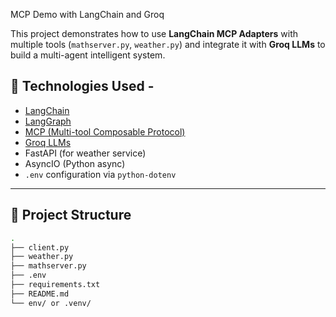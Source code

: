 MCP Demo with LangChain and Groq

This project demonstrates how to use **LangChain MCP Adapters** with multiple tools (`mathserver.py`, `weather.py`) and integrate it with **Groq LLMs** to build a multi-agent intelligent system.

## 🔧 Technologies Used - 

- [LangChain](https://github.com/langchain-ai/langchain)
- [LangGraph](https://github.com/langchain-ai/langgraph)
- [MCP (Multi-tool Composable Protocol)](https://github.com/langchain-ai/langchain-mcp-adapters)
- [Groq LLMs](https://groq.com/)
- FastAPI (for weather service)
- AsyncIO (Python async)
- `.env` configuration via `python-dotenv`

---

## 📁 Project Structure

```bash
.
├── client.py             
├── weather.py            
├── mathserver.py          
├── .env                  
├── requirements.txt      
├── README.md            
└── env/ or .venv/       
